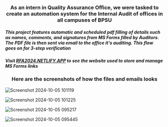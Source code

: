 <h3 align="center"> As an intern in Quality Assurance Office, we were tasked to create an automation system for the Internal Audit of offices in all campuses of BPSU </h3>


<h5> This project features automatic and scheduled pdf filling of details such as names, comments, and signatures from MS Forms filled by Auditors. The PDF file is then sent via email to the office it's auditing. This flow goes on for 3-step verification </h3>

<h5> Visit <a href="rfa2024.netlify.app" target="_blank">RFA2024.NETLIFY.APP</a> to see the website used to store and manage MS Forms links  </h3>


<h3 align="center"> Here are the screenshots of how the files and emails looks </h3>

![Screenshot 2024-10-05 101119](https://github.com/user-attachments/assets/a3c6af72-8a37-4c7d-829c-0b5e67f91dbe)

![Screenshot 2024-10-05 101225](https://github.com/user-attachments/assets/1a0ec8a2-c21c-415e-8364-349c80dc1ff7)

![Screenshot 2024-10-05 095217](https://github.com/user-attachments/assets/a041949c-7879-444d-8da9-91117537b477)

![Screenshot 2024-10-05 095445](https://github.com/user-attachments/assets/a7baaf08-6628-40ca-b338-71813f29b2fd)
